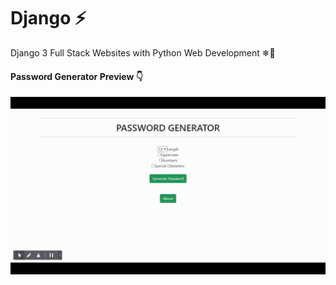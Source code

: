 # Django ⚡
Django 3 Full Stack Websites with Python Web Development ❄🗽

#### Password Generator Preview 👇

<p>
<img width="650" src="https://github.com/Ruhul12/Django/blob/main/gif_previews/password_genarator_preview.gif">
</p>
